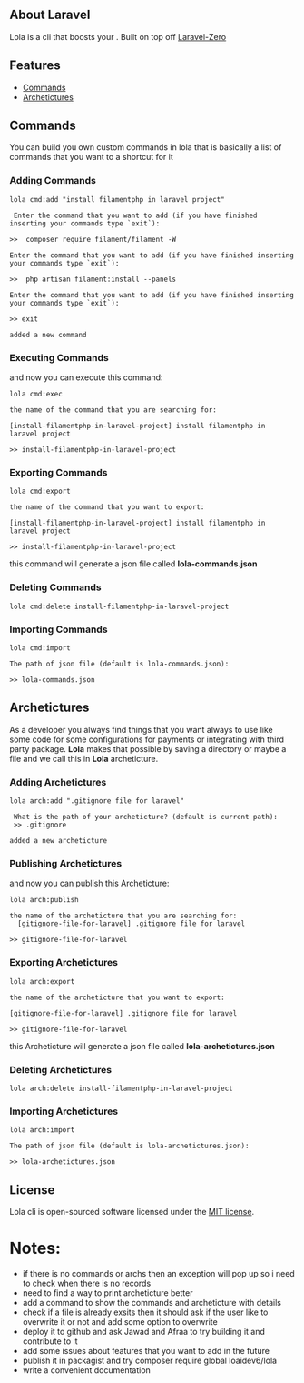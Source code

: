 ## About Laravel

Lola is a cli that boosts your . Built on top off [Laravel-Zero](https://laravel-zero.com)

## Features
- [Commands](#commands)
- [Archetictures](#archetictures)

## Commands

You can build you own custom commands in lola that is basically a list of commands that you want to a shortcut for it

### Adding Commands

```shell
lola cmd:add "install filamentphp in laravel project"

 Enter the command that you want to add (if you have finished inserting your commands type `exit`):

>>  composer require filament/filament -W

Enter the command that you want to add (if you have finished inserting your commands type `exit`):

>>  php artisan filament:install --panels

Enter the command that you want to add (if you have finished inserting your commands type `exit`):

>> exit

added a new command
```

### Executing Commands

and now you can execute this command:

```shell
lola cmd:exec 

the name of the command that you are searching for:

[install-filamentphp-in-laravel-project] install filamentphp in laravel project

>> install-filamentphp-in-laravel-project
```

### Exporting Commands

```shell
lola cmd:export

the name of the command that you want to export:

[install-filamentphp-in-laravel-project] install filamentphp in laravel project

>> install-filamentphp-in-laravel-project
```

this command will generate a json file called **lola-commands.json**

### Deleting Commands

```shell
lola cmd:delete install-filamentphp-in-laravel-project
```

### Importing Commands

```shell
lola cmd:import

The path of json file (default is lola-commands.json):

>> lola-commands.json
```

## Archetictures

As a developer you always find things that you want always to use like some code for some configurations for payments or integrating with third party package. **Lola** makes that possible by saving a directory or maybe a file and we call this in **Lola** archeticture.

### Adding Archetictures

```shell
lola arch:add ".gitignore file for laravel"

 What is the path of your archeticture? (default is current path):
 >> .gitignore

added a new archeticture
```

### Publishing Archetictures

and now you can publish this Archeticture:

```shell
lola arch:publish 

the name of the archeticture that you are searching for:
  [gitignore-file-for-laravel] .gitignore file for laravel

>> gitignore-file-for-laravel
```

### Exporting Archetictures

```shell
lola arch:export

the name of the archeticture that you want to export:

[gitignore-file-for-laravel] .gitignore file for laravel

>> gitignore-file-for-laravel
```

this Archeticture will generate a json file called **lola-archetictures.json**

### Deleting Archetictures

```shell
lola arch:delete install-filamentphp-in-laravel-project
```

### Importing Archetictures

```shell
lola arch:import

The path of json file (default is lola-archetictures.json):

>> lola-archetictures.json
```

## License

Lola cli is open-sourced software licensed under the [MIT license](https://opensource.org/licenses/MIT).

# Notes:
- if there is no commands or archs then an exception will pop up so i need to check when there is no records
- need to find a way to print archeticture better
- add a command to show the commands and archeticture with details
- check if a file is already exsits then it should ask if the user like to overwrite it or not and add some option to overwrite 
- deploy it to github and ask Jawad and Afraa to try building it and contribute to it
- add some issues about features that you want to add in the future
- publish it in packagist and try composer require global loaidev6/lola
- write a convenient documentation 